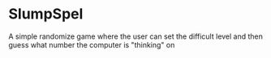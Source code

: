 # SlumpSpel

A simple randomize game where the user can set the difficult level and then guess what number the computer is "thinking" on
